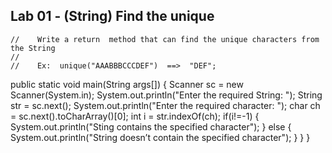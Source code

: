 ## Lab 01 -  (String) Find the unique
    //    Write a return  method that can find the unique characters from the String
    //
    //    Ex:  unique("AAABBBCCCDEF")  ==>  "DEF";  

public static void main(String args[]) {
Scanner sc = new Scanner(System.in);
System.out.println("Enter the required String: ");
String str = sc.next();
System.out.println("Enter the required character: ");
char ch = sc.next().toCharArray()[0];
 int i = str.indexOf(ch);
if(i!=-1) {
System.out.println("Sting contains the specified character");
} else {
System.out.println("String doesn’t contain the specified character");
}
}
}
